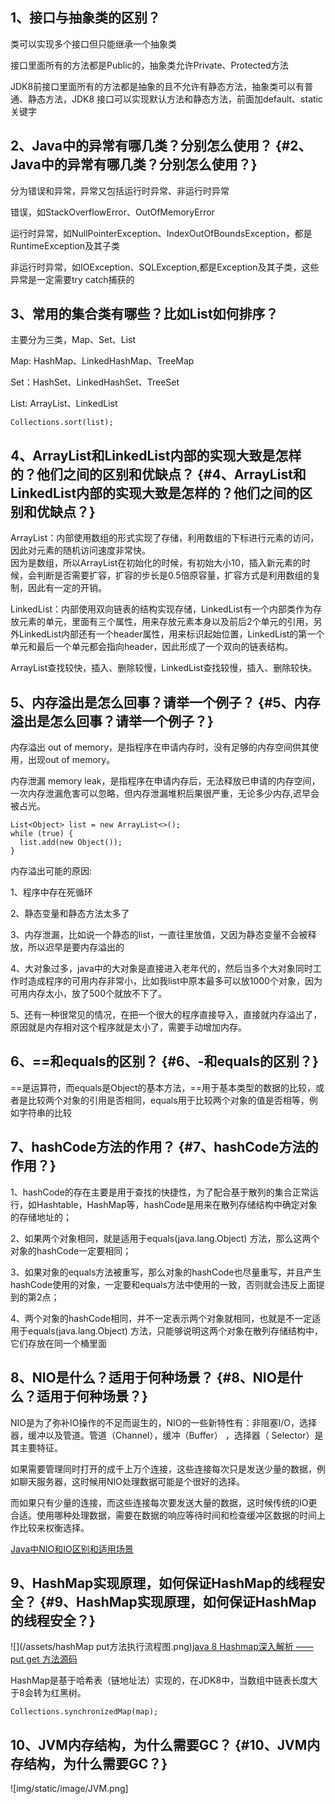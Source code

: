 ## 1、接口与抽象类的区别？

类可以实现多个接口但只能继承一个抽象类

接口里面所有的方法都是Public的，抽象类允许Private、Protected方法

JDK8前接口里面所有的方法都是抽象的且不允许有静态方法，抽象类可以有普通、静态方法，JDK8 接口可以实现默认方法和静态方法，前面加default、static关键字

## 2、Java中的异常有哪几类？分别怎么使用？ {#2、Java中的异常有哪几类？分别怎么使用？}

分为错误和异常，异常又包括运行时异常、非运行时异常

错误，如StackOverflowError、OutOfMemoryError

运行时异常，如NullPointerException、IndexOutOfBoundsException，都是RuntimeException及其子类

非运行时异常，如IOException、SQLException,都是Exception及其子类，这些异常是一定需要try catch捕获的

## 3、常用的集合类有哪些？比如List如何排序？

主要分为三类，Map、Set、List

Map: HashMap、LinkedHashMap、TreeMap

Set：HashSet、LinkedHashSet、TreeSet

List: ArrayList、LinkedList

```
Collections.sort(list);
```

## 4、ArrayList和LinkedList内部的实现大致是怎样的？他们之间的区别和优缺点？ {#4、ArrayList和LinkedList内部的实现大致是怎样的？他们之间的区别和优缺点？}

ArrayList：内部使用数组的形式实现了存储，利用数组的下标进行元素的访问，因此对元素的随机访问速度非常快。  
因为是数组，所以ArrayList在初始化的时候，有初始大小10，插入新元素的时候，会判断是否需要扩容，扩容的步长是0.5倍原容量，扩容方式是利用数组的复制，因此有一定的开销。

LinkedList：内部使用双向链表的结构实现存储，LinkedList有一个内部类作为存放元素的单元，里面有三个属性，用来存放元素本身以及前后2个单元的引用，另外LinkedList内部还有一个header属性，用来标识起始位置，LinkedList的第一个单元和最后一个单元都会指向header，因此形成了一个双向的链表结构。

ArrayList查找较快，插入、删除较慢，LinkedList查找较慢，插入、删除较快。

## 5、内存溢出是怎么回事？请举一个例子？ {#5、内存溢出是怎么回事？请举一个例子？}

内存溢出 out of memory，是指程序在申请内存时，没有足够的内存空间供其使用，出现out of memory。

内存泄漏 memory leak，是指程序在申请内存后，无法释放已申请的内存空间，一次内存泄漏危害可以忽略，但内存泄漏堆积后果很严重，无论多少内存,迟早会被占光。

```
List<Object> list = new ArrayList<>();
while (true) {
  list.add(new Object());
}
```

内存溢出可能的原因:

1、程序中存在死循环

2、静态变量和静态方法太多了

3、内存泄漏，比如说一个静态的list，一直往里放值，又因为静态变量不会被释放，所以迟早是要内存溢出的

4、大对象过多，java中的大对象是直接进入老年代的，然后当多个大对象同时工作时造成程序的可用内存非常小，比如我list中原本最多可以放1000个对象，因为可用内存太小，放了500个就放不下了。

5、还有一种很常见的情况，在把一个很大的程序直接导入，直接就内存溢出了，原因就是内存相对这个程序就是太小了，需要手动增加内存。

## 6、==和equals的区别？ {#6、-和equals的区别？}

==是运算符，而equals是Object的基本方法，==用于基本类型的数据的比较，或者是比较两个对象的引用是否相同，equals用于比较两个对象的值是否相等，例如字符串的比较

## 7、hashCode方法的作用？ {#7、hashCode方法的作用？}

1、hashCode的存在主要是用于查找的快捷性，为了配合基于散列的集合正常运行，如Hashtable，HashMap等，hashCode是用来在散列存储结构中确定对象的存储地址的；

2、如果两个对象相同，就是适用于equals\(java.lang.Object\) 方法，那么这两个对象的hashCode一定要相同；

3、如果对象的equals方法被重写，那么对象的hashCode也尽量重写，并且产生hashCode使用的对象，一定要和equals方法中使用的一致，否则就会违反上面提到的第2点；

4、两个对象的hashCode相同，并不一定表示两个对象就相同，也就是不一定适用于equals\(java.lang.Object\) 方法，只能够说明这两个对象在散列存储结构中，它们存放在同一个桶里面

## 8、NIO是什么？适用于何种场景？ {#8、NIO是什么？适用于何种场景？}

NIO是为了弥补IO操作的不足而诞生的，NIO的一些新特性有：非阻塞I/O，选择器，缓冲以及管道。管道（Channel），缓冲（Buffer） ，选择器（ Selector）是其主要特征。

如果需要管理同时打开的成千上万个连接，这些连接每次只是发送少量的数据，例如聊天服务器，这时候用NIO处理数据可能是个很好的选择。

而如果只有少量的连接，而这些连接每次要发送大量的数据，这时候传统的IO更合适。使用哪种处理数据，需要在数据的响应等待时间和检查缓冲区数据的时间上作比较来权衡选择。

[Java中NIO和IO区别和适用场景](http://www.php.cn/java-article-361228.html)

## 9、HashMap实现原理，如何保证HashMap的线程安全？ {#9、HashMap实现原理，如何保证HashMap的线程安全？}

![](/assets/hashMap put方法执行流程图.png)[java 8 Hashmap深入解析 —— put get 方法源码](https://www.cnblogs.com/jzb-blog/p/6637823.html)

HashMap是基于哈希表（链地址法）实现的，在JDK8中，当数组中链表长度大于8会转为红黑树。

```
Collections.synchronizedMap(map);
```

## 10、JVM内存结构，为什么需要GC？ {#10、JVM内存结构，为什么需要GC？}

![img/static/image/JVM.png]

